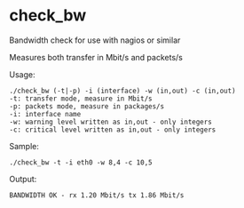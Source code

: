 check_bw
========

Bandwidth check for use with nagios or similar

Measures both transfer in Mbit/s and packets/s

Usage:

    ./check_bw (-t|-p) -i (interface) -w (in,out) -c (in,out)
    -t: transfer mode, measure in Mbit/s
    -p: packets mode, measure in packages/s
    -i: interface name
    -w: warning level written as in,out - only integers
    -c: critical level written as in,out - only integers


Sample:

    ./check_bw -t -i eth0 -w 8,4 -c 10,5

Output:

    BANDWIDTH OK - rx 1.20 Mbit/s tx 1.86 Mbit/s
